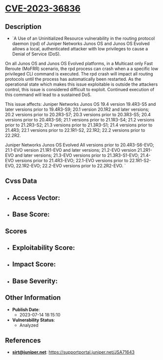 
# [CVE-2023-36836](https://supportportal.juniper.net/JSA71643)

## Description

- `A Use of an Uninitialized Resource vulnerability in the routing protocol daemon (rpd) of Juniper Networks Junos OS and Junos OS Evolved allows a local, authenticated attacker with low privileges to cause a Denial of Service (DoS).

On all Junos OS and Junos OS Evolved platforms, in a Multicast only Fast Reroute (MoFRR) scenario, the rpd process can crash when a a specific low privileged CLI command is executed. The rpd crash will impact all routing protocols until the process has automatically been restarted. As the operational state which makes this issue exploitable is outside the attackers control, this issue is considered difficult to exploit. Continued execution of this command will lead to a sustained DoS.

This issue affects:
Juniper Networks Junos OS
19.4 version 19.4R3-S5 and later versions prior to 19.4R3-S9;
20.1 version 20.1R2 and later versions;
20.2 versions prior to 20.2R3-S7;
20.3 versions prior to 20.3R3-S5;
20.4 versions prior to 20.4R3-S6;
21.1 versions prior to 21.1R3-S4;
21.2 versions prior to 21.2R3-S2;
21.3 versions prior to 21.3R3-S1;
21.4 versions prior to 21.4R3;
22.1 versions prior to 22.1R1-S2, 22.1R2;
22.2 versions prior to 22.2R2.

Juniper Networks Junos OS Evolved
All versions prior to 20.4R3-S6-EVO;
21.1-EVO version 21.1R1-EVO and later versions;
21.2-EVO version 21.2R1-EVO and later versions;
21.3-EVO versions prior to 21.3R3-S1-EVO;
21.4-EVO versions prior to 21.4R3-EVO;
22.1-EVO versions prior to 22.1R1-S2-EVO, 22.1R2-EVO;
22.2-EVO versions prior to 22.2R2-EVO.
`

## Cvss Data

- **Access Vector**:
  - 
- **Base Score**:
  - 

## Scores

- **Exploitability Score**:
  - 
- **Impact Score**:
  - 
- **Base Severity**:
  - 

## Other Information

- **Publish Date**:
  - 2023-07-14 18:15:10
- **Vulnerability Status**:
  - Analyzed

## References

- **sirt@juniper.net**: https://supportportal.juniper.net/JSA71643
